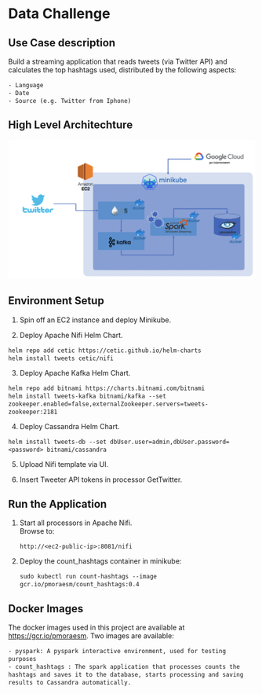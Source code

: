 # Data Challenge


## Use Case description
Build a streaming application that reads tweets (via Twitter API) and calculates the top hashtags used, distributed by the following aspects: 

    - Language  
    - Date  
    - Source (e.g. Twitter from Iphone)  
  

## High Level Architechture
![](high_level_arch.png)


## Environment Setup

1. Spin off an EC2 instance and deploy Minikube.

2. Deploy Apache Nifi Helm Chart.
```
helm repo add cetic https://cetic.github.io/helm-charts
helm install tweets cetic/nifi
```

3. Deploy Apache Kafka Helm Chart.
```
helm repo add bitnami https://charts.bitnami.com/bitnami
helm install tweets-kafka bitnami/kafka --set zookeeper.enabled=false,externalZookeeper.servers=tweets-zookeeper:2181
```

4. Deploy Cassandra Helm Chart.
```
helm install tweets-db --set dbUser.user=admin,dbUser.password=<password> bitnami/cassandra
```

5. Upload Nifi template via UI.

6. Insert Tweeter API tokens in processor GetTwitter.



## Run the Application

1. Start all processors in Apache Nifi.  
   Browse to:
   ```
   http://<ec2-public-ip>:8081/nifi
   ```
2. Deploy the count_hashtags container in minikube: 
   ```
   sudo kubectl run count-hashtags --image gcr.io/pmoraesm/count_hashtags:0.4
   ```
    


## Docker Images
The docker images used in this project are available at https://gcr.io/pmoraesm. Two images are available: 

    - pyspark: A pyspark interactive environment, used for testing purposes 
    - count_hashtags : The spark application that processes counts the hashtags and saves it to the database, starts processing and saving results to Cassandra automatically. 